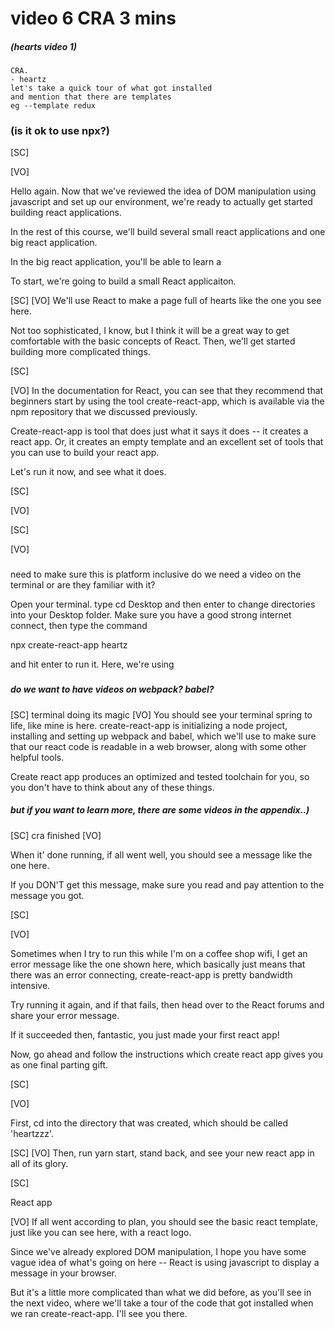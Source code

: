 # video 6 CRA 3 mins

##### (hearts video 1)

    CRA.
    - heartz
    let's take a quick tour of what got installed
    and mention that there are templates
    eg --template redux

### (is it ok to use npx?)

[SC]

[VO]

Hello again. Now that we've reviewed the idea of DOM manipulation using javascript and set up our environment, we're ready to actually get started building react applications.

In the rest of this course, we'll build several small react applications and one big react application.

In the big react application, you'll be able to learn a

To start, we're going to build a small React applicaiton.

[SC]
[VO]
We'll use React to make a page full of hearts like the one you see here.

Not too sophisticated, I know, but I think it will be a great way to get comfortable with the basic concepts of React. Then, we'll get started building more complicated things.

[SC]

[VO]
In the documentation for React, you can see that they recommend that beginners start by using the tool create-react-app, which is available via the npm repository that we discussed previously.

Create-react-app is tool that does just what it says it does -- it creates a react app. Or, it creates an empty template and an excellent set of tools that you can use to build your react app.

Let's run it now, and see what it does.

[SC]

[VO]

[SC]

[VO]

###

need to make sure this is platform inclusive
do we need a video on the terminal or are they familiar with it?

Open your terminal. type cd Desktop and then enter to change directories into your Desktop folder. Make sure you have a good strong internet connect, then type the command

npx create-react-app heartz

and hit enter to run it. Here, we're using

###

##### do we want to have videos on webpack? babel?

[SC]
terminal doing its magic
[VO]
You should see your terminal spring to life, like mine is here. create-react-app is initializing a node project, installing and setting up webpack and babel, which we'll use to make sure that our react code is readable in a web browser, along with some other helpful tools.

Create react app produces an optimized and tested toolchain for you, so you don't have to think about any of these things.

##### but if you want to learn more, there are some videos in the appendix..)

[SC]
cra finished
[VO]

When it' done running, if all went well, you should see a message like the one here.

If you DON'T get this message, make sure you read and pay attention to the message you got.

[SC]

[VO]

Sometimes when I try to run this while I'm on a coffee shop wifi, I get an error message like the one shown here, which basically just means that there was an error connecting, create-react-app is pretty bandwidth intensive.

Try running it again, and if that fails, then head over to the React forums and share your error message.

If it succeeded then, fantastic, you just made your first react app!

Now, go ahead and follow the instructions which create react app gives you as one final parting gift.

[SC]

[VO]

First, cd into the directory that was created, which should be called 'heartzzz'.

[SC]
[VO]
Then, run yarn start, stand back, and see your new react app in all of its glory.

[SC]

React app

[VO]
If all went according to plan, you should see the basic react template, just like you can see here, with a react logo.

Since we've already explored DOM manipulation, I hope you have some vague idea of what's going on here -- React is using javascript to display a message in your browser.

But it's a little more complicated than what we did before, as you'll see in the next video, where we'll take a tour of the code that got installed when we ran create-react-app. I'll see you there.
